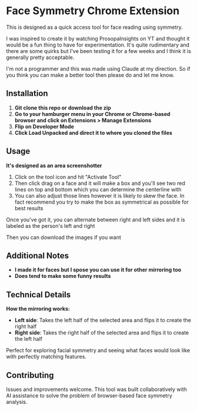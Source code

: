 # Face Symmetry Chrome Extension

This is designed as a quick access tool for face reading using symmetry.

I was inspired to create it by watching ProsopaInsights on YT and thought it would be a fun thing to have for experimentation. It's quite rudimentary and there are some quirks but I've been testing it for a few weeks and I think it is generally pretty acceptable.

I'm not a programmer and this was made using Claude at my direction. So if you think you can make a better tool then please do and let me know.

## Installation

1. **Git clone this repo or download the zip**
2. **Go to your hamburger menu in your Chrome or Chrome-based browser and click on Extensions > Manage Extensions**
3. **Flip on Developer Mode**
4. **Click Load Unpacked and direct it to where you cloned the files**

## Usage

**It's designed as an area screenshotter**

1. Click on the tool icon and hit "Activate Tool"
2. Then click drag on a face and it will make a box and you'll see two red lines on top and bottom which you can determine the centerline with
3. You can also adjust those lines however it is likely to skew the face. In fact recommend you try to make the box as symmetrical as possible for best results

Once you've got it, you can alternate between right and left sides and it is labeled as the person's left and right

Then you can download the images if you want

## Additional Notes

- **I made it for faces but I spose you can use it for other mirroring too**
- **Does tend to make some funny results**

## Technical Details

**How the mirroring works:**
- **Left side**: Takes the left half of the selected area and flips it to create the right half
- **Right side**: Takes the right half of the selected area and flips it to create the left half

Perfect for exploring facial symmetry and seeing what faces would look like with perfectly matching features.

## Contributing

Issues and improvements welcome. This tool was built collaboratively with AI assistance to solve the problem of browser-based face symmetry analysis.
